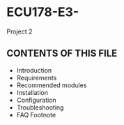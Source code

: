 ECU178-E3-
==========
Project 2 

CONTENTS OF THIS FILE
---------------------
 * Introduction
 * Requirements
 * Recommended modules
 * Installation
 * Configuration
 * Troubleshooting
 * FAQ
 Footnote
